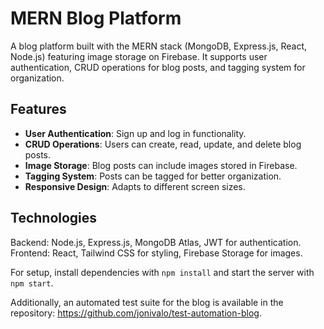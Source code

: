 # MERN Blog Platform

A blog platform built with the MERN stack (MongoDB, Express.js, React, Node.js) featuring image storage on Firebase. It supports user authentication, CRUD operations for blog posts, and tagging system for organization.

## Features

- **User Authentication**: Sign up and log in functionality.
- **CRUD Operations**: Users can create, read, update, and delete blog posts.
- **Image Storage**: Blog posts can include images stored in Firebase.
- **Tagging System**: Posts can be tagged for better organization.
- **Responsive Design**: Adapts to different screen sizes.

## Technologies

Backend: Node.js, Express.js, MongoDB Atlas, JWT for authentication.
Frontend: React, Tailwind CSS for styling, Firebase Storage for images.

For setup, install dependencies with `npm install` and start the server with `npm start`.

Additionally, an automated test suite for the blog is available in the repository: <https://github.com/jonivalo/test-automation-blog>.
